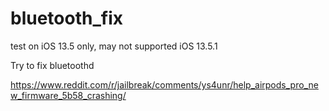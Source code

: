# bluetooth_fix
test on iOS 13.5 only, may not supported iOS 13.5.1

Try to fix bluetoothd

https://www.reddit.com/r/jailbreak/comments/ys4unr/help_airpods_pro_new_firmware_5b58_crashing/
